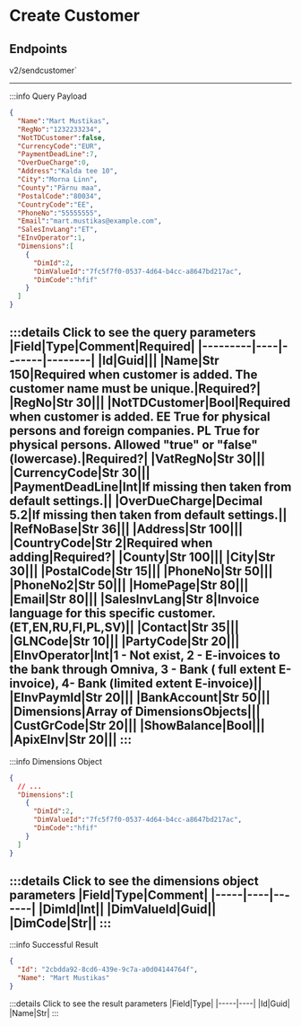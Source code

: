 # Create Customer

## Endpoints

<!--@include: @/dist/md/api_url.md-->v2/sendcustomer`

---
:::info Query Payload
```json
{
  "Name":"Mart Mustikas",
  "RegNo":"1232233234",
  "NotTDCustomer":false,
  "CurrencyCode":"EUR",
  "PaymentDeadLine":7,
  "OverDueCharge":0,
  "Address":"Kalda tee 10",
  "City":"Morna Linn",
  "County":"Pärnu maa",
  "PostalCode":"80034",
  "CountryCode":"EE",
  "PhoneNo":"55555555",
  "Email":"mart.mustikas@example.com",
  "SalesInvLang":"ET",
  "EInvOperator":1,
  "Dimensions":[
    {           
      "DimId":2,           
      "DimValueId":"7fc5f7f0-0537-4d64-b4cc-a8647bd217ac",           
      "DimCode":"hfif"
    }
  ]
}
```
:::details Click to see the query parameters
|Field|Type|Comment|Required|
|---------|----|-------|--------|
|Id|Guid|||
|Name|Str 150|Required when customer is added. The customer name must be unique.|Required?|
|RegNo|Str 30|||
|NotTDCustomer|Bool|Required when customer is added. EE True for physical persons and foreign companies.  PL True for physical persons. Allowed "true" or "false" (lowercase).|Required?|
|VatRegNo|Str 30|||
|CurrencyCode|Str 30|||
|PaymentDeadLine|Int|If missing then taken from default settings.||
|OverDueCharge|Decimal 5.2|If missing then taken from default settings.||
|RefNoBase|Str 36|||
|Address|Str 100|||
|CountryCode|Str 2|Required when adding|Required?|
|County|Str 100|||
|City|Str 30|||
|PostalCode|Str 15|||
|PhoneNo|Str 50|||
|PhoneNo2|Str 50|||
|HomePage|Str 80|||
|Email|Str 80|||
|SalesInvLang|Str 8|Invoice language for this specific customer.(ET,EN,RU,FI,PL,SV)||
|Contact|Str 35|||
|GLNCode|Str 10|||
|PartyCode|Str 20|||
|EInvOperator|Int|1 - Not exist, 2 - E-invoices to the bank through Omniva, 3 - Bank ( full extent E-invoice), 4- Bank (limited extent E-invoice)||
|EInvPaymId|Str 20|||
|BankAccount|Str 50|||
|Dimensions|Array of DimensionsObjects|||
|CustGrCode|Str 20|||
|ShowBalance|Bool|||
|ApixEInv|Str 20|||
:::
---
:::info Dimensions Object
```json
{
  // ...
  "Dimensions":[
    {           
      "DimId":2,           
      "DimValueId":"7fc5f7f0-0537-4d64-b4cc-a8647bd217ac",           
      "DimCode":"hfif"
    }
  ]
}
```
:::details Click to see the dimensions object parameters
|Field|Type|Comment|
|-----|----|-------|
|DimId|Int||
|DimValueId|Guid||
|DimCode|Str||
:::
---
:::info Successful Result
```json
{
  "Id": "2cbdda92-8cd6-439e-9c7a-a0d04144764f",
  "Name": "Mart Mustikas"
}
```
:::details Click to see the result parameters
|Field|Type|
|-----|----|
|Id|Guid|
|Name|Str|
:::